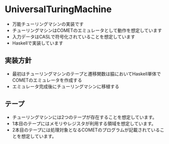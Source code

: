 # UniversalTuringMachine
- 万能チューリングマシンの実装です
- チューリングマシンはCOMETのエミュレータとして動作を想定しています
- 入力データはCASLで符号化されていることを想定しています
- Haskellで実装しています

## 実装方針
- 最初はチューリングマシンのテープと遷移関数は脇においてHaskell単体でCOMETのエミュレータを作成する
- エミュレータ完成後にチューリングマシンに移植する

## テープ
- チューリングマシンには2つのテープが存在することを想定しています。
- 1本目のテープにはメモリやレジスタが利用する領域を想定しています。
- 2本目のテープには処理対象となるCOMETのプログラムが記載されていることを想定しています。
